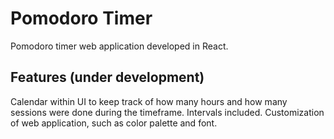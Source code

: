# Pomodoro Timer

Pomodoro timer web application developed in React.

## Features (under development)

Calendar within UI to keep track of how many hours and how many sessions were done during the timeframe. Intervals included.
Customization of web application, such as color palette and font.


